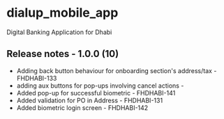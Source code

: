 # dialup_mobile_app

Digital Banking Application for Dhabi

## Release notes - 1.0.0 (10)

- Adding back button behaviour for onboarding section's address/tax - FHDHABI-133
- adding aux buttons for pop-ups involving cancel actions -
- Added pop-up for successful biometric - FHDHABI-141
- Added validation for PO in Address - FHDHABI-131
- Added biometric login screen - FHDHABI-142
